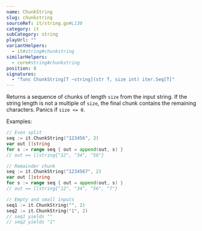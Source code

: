 ```yaml
---
name: ChunkString
slug: chunkstring
sourceRef: it/string.go#L130
category: it
subCategory: string
playUrl: ""
variantHelpers:
  - it#string#chunkstring
similarHelpers:
  - core#string#chunkstring
position: 0
signatures:
  - "func ChunkString[T ~string](str T, size int) iter.Seq[T]"
---
```


Returns a sequence of chunks of length `size` from the input string. If the string length is not a multiple of `size`, the final chunk contains the remaining characters. Panics if `size <= 0`.

Examples:

```go
// Even split
seq := it.ChunkString("123456", 2)
var out []string
for s := range seq { out = append(out, s) }
// out == []string{"12", "34", "56"}
```

```go
// Remainder chunk
seq := it.ChunkString("1234567", 2)
var out []string
for s := range seq { out = append(out, s) }
// out == []string{"12", "34", "56", "7"}
```

```go
// Empty and small inputs
seq1 := it.ChunkString("", 2)
seq2 := it.ChunkString("1", 2)
// seq1 yields ""
// seq2 yields "1"
```


